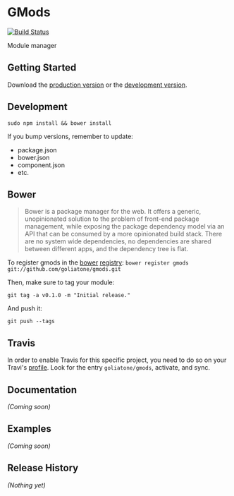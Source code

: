 # GMods

[![Build Status](https://secure.travis-ci.org/goliatone/gmods.png)](http://travis-ci.org/goliatone/gmods)

Module manager

## Getting Started
Download the [production version][min] or the [development version][max].

[min]: https://raw.github.com/goliatone/gmods/master/dist/gmods.min.js
[max]: https://raw.github.com/goliatone/gmods/master/dist/gmods.js

## Development
`sudo npm install && bower install`

If you bump versions, remember to update:
- package.json
- bower.json
- component.json
- etc.


## Bower
>Bower is a package manager for the web. It offers a generic, unopinionated solution to the problem of front-end package management, while exposing the package dependency model via an API that can be consumed by a more opinionated build stack. There are no system wide dependencies, no dependencies are shared between different apps, and the dependency tree is flat.

To register gmods in the [bower](http://bower.io/) [registry](http://sindresorhus.com/bower-components/):
`bower register gmods git://github.com/goliatone/gmods.git`

Then, make sure to tag your module:

`git tag -a v0.1.0 -m "Initial release."`

And push it:

`git push --tags`


## Travis
In order to enable Travis for this specific project, you need to do so on your Travi's [profile](https://travis-ci.org/profile). Look for the entry `goliatone/gmods`, activate, and sync.


## Documentation
_(Coming soon)_

## Examples
_(Coming soon)_

## Release History
_(Nothing yet)_
